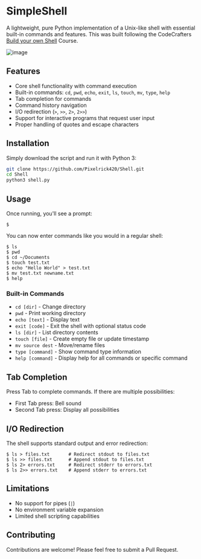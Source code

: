 # SimpleShell

A lightweight, pure Python implementation of a Unix-like shell with essential built-in commands and features.
This was built following the CodeCrafters [Build your own Shell](https://app.codecrafters.io/courses/shell/overview) Course.

![image](https://github.com/user-attachments/assets/6b2eabbb-2940-4a4a-97dd-ebc772765835)

## Features

- Core shell functionality with command execution
- Built-in commands: `cd`, `pwd`, `echo`, `exit`, `ls`, `touch`, `mv`, `type`, `help`
- Tab completion for commands
- Command history navigation
- I/O redirection (`>`, `>>`, `2>`, `2>>`)
- Support for interactive programs that request user input
- Proper handling of quotes and escape characters

## Installation

Simply download the script and run it with Python 3:

```bash
git clone https://github.com/Pixelrick420/Shell.git
cd Shell
python3 shell.py
```

## Usage

Once running, you'll see a prompt:

```
$
```

You can now enter commands like you would in a regular shell:

```
$ ls
$ pwd
$ cd ~/Documents
$ touch test.txt
$ echo "Hello World" > test.txt
$ mv test.txt newname.txt
$ help
```

### Built-in Commands

- `cd [dir]` - Change directory
- `pwd` - Print working directory
- `echo [text]` - Display text
- `exit [code]` - Exit the shell with optional status code
- `ls [dir]` - List directory contents
- `touch [file]` - Create empty file or update timestamp
- `mv source dest` - Move/rename files
- `type [command]` - Show command type information
- `help [command]` - Display help for all commands or specific command

## Tab Completion

Press Tab to complete commands. If there are multiple possibilities:
- First Tab press: Bell sound
- Second Tab press: Display all possibilities

## I/O Redirection

The shell supports standard output and error redirection:

```
$ ls > files.txt       # Redirect stdout to files.txt
$ ls >> files.txt      # Append stdout to files.txt
$ ls 2> errors.txt     # Redirect stderr to errors.txt
$ ls 2>> errors.txt    # Append stderr to errors.txt
```

## Limitations

- No support for pipes (`|`)
- No environment variable expansion
- Limited shell scripting capabilities

## Contributing

Contributions are welcome! Please feel free to submit a Pull Request.
